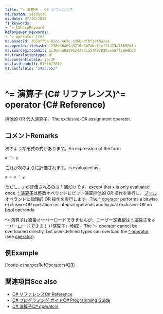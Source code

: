 ```yaml
---
title: ^= 演算子 - C# リファレンス
ms.custom: seodec18
ms.date: 07/20/2015
f1_keywords:
- ^=_CSharpKeyword
helpviewer_keywords:
- ^= operator [C#]
ms.assetid: 3658ff9a-61cd-467e-ad6b-8fbf1cfbaae4
ms.openlocfilehash: 12189d6469a9716d3b7ebcffef23423a75692d1a
ms.sourcegitcommit: 5c36aaa8299a2437c155700c810585aff19edbec
ms.translationtype: HT
ms.contentlocale: ja-JP
ms.lasthandoff: 01/16/2019
ms.locfileid: "54333552"
---
```

# <a name="-operator-c-reference"></a><span data-ttu-id="bd7a9-102">^= 演算子 (C# リファレンス)</span><span class="sxs-lookup"><span data-stu-id="bd7a9-102">^= operator (C# Reference)</span></span>

<span data-ttu-id="bd7a9-103">排他的 OR 代入演算子。</span><span class="sxs-lookup"><span data-stu-id="bd7a9-103">The exclusive-OR assignment operator.</span></span>

## <a name="remarks"></a><span data-ttu-id="bd7a9-104">コメント</span><span class="sxs-lookup"><span data-stu-id="bd7a9-104">Remarks</span></span>

<span data-ttu-id="bd7a9-105">次のような形式の式があります。</span><span class="sxs-lookup"><span data-stu-id="bd7a9-105">An expression of the form</span></span>

```csharp
x ^= y
```

<span data-ttu-id="bd7a9-106">これが次のように評価されます。</span><span class="sxs-lookup"><span data-stu-id="bd7a9-106">is evaluated as</span></span>

```csharp
x = x ^ y
```

<span data-ttu-id="bd7a9-107">ただし、`x` が評価されるのは 1 回だけです。</span><span class="sxs-lookup"><span data-stu-id="bd7a9-107">except that `x` is only evaluated once.</span></span> <span data-ttu-id="bd7a9-108">[^ 演算子](xor-operator.md)は整数オペランドにビット演算排他的 OR 操作を実行し、[ブール](../keywords/bool.md) オペランドに論理的 OR 操作を実行します。</span><span class="sxs-lookup"><span data-stu-id="bd7a9-108">The [^ operator](xor-operator.md) performs a bitwise exclusive-OR operation on integral operands and logical exclusive-OR on [bool](../keywords/bool.md) operands.</span></span>

<span data-ttu-id="bd7a9-109">^= 演算子は直接オーバーロードできませんが、ユーザー定義型は [^ 演算子](xor-operator.md)をオーバーロードできます (「[演算子](../keywords/operator.md)」参照)。</span><span class="sxs-lookup"><span data-stu-id="bd7a9-109">The ^= operator cannot be overloaded directly, but user-defined types can overload the [^ operator](xor-operator.md) (see [operator](../keywords/operator.md)).</span></span>

## <a name="example"></a><span data-ttu-id="bd7a9-110">例</span><span class="sxs-lookup"><span data-stu-id="bd7a9-110">Example</span></span>

[!code-csharp[csRefOperators#23](~/samples/snippets/csharp/VS_Snippets_VBCSharp/csrefOperators/CS/csrefOperators.cs#23)]

## <a name="see-also"></a><span data-ttu-id="bd7a9-111">関連項目</span><span class="sxs-lookup"><span data-stu-id="bd7a9-111">See also</span></span>

- [<span data-ttu-id="bd7a9-112">C# リファレンス</span><span class="sxs-lookup"><span data-stu-id="bd7a9-112">C# Reference</span></span>](../index.md)
- [<span data-ttu-id="bd7a9-113">C# プログラミング ガイド</span><span class="sxs-lookup"><span data-stu-id="bd7a9-113">C# Programming Guide</span></span>](../../programming-guide/index.md)
- [<span data-ttu-id="bd7a9-114">C# 演算子</span><span class="sxs-lookup"><span data-stu-id="bd7a9-114">C# operators</span></span>](index.md)